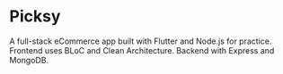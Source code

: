 # Picksy
A full-stack eCommerce app built with Flutter and Node.js for practice. Frontend uses BLoC and Clean Architecture. Backend with Express and MongoDB.
